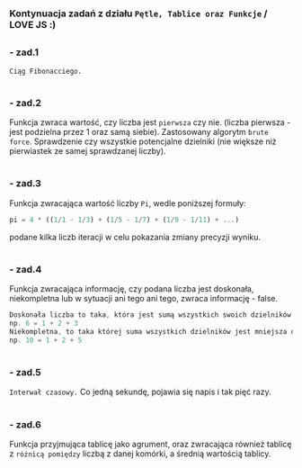### Kontynuacja zadań z działu `Pętle, Tablice oraz Funkcje` / LOVE JS :) 
##

### - zad.1 
 `Ciąg Fibonacciego.`
#
### - zad.2
Funkcja zwraca wartość, czy liczba jest `pierwsza` czy nie. (liczba pierwsza - jest podzielna przez 1 oraz samą siebie).
Zastosowany algorytm `brute force`. Sprawdzenie czy wszystkie potencjalne dzielniki (nie większe niż pierwiastek ze samej sprawdzanej liczby).
#
### - zad.3
Funkcja zwracająca wartość liczby `Pi`, wedle poniższej formuły:
```JavaScript
pi = 4 * ((1/1 - 1/3) + (1/5 - 1/7) + (1/9 - 1/11) + ...)
```
podane kilka liczb iteracji w celu pokazania zmiany precyzji wyniku.
#
### - zad.4
Funkcja zwracająca informację, czy podana liczba jest doskonała, niekompletna lub w sytuacji ani tego ani tego, zwraca 
informację - false.
```JavaScript
Doskonała liczba to taka, która jest sumą wszystkich swoich dzielników. 
np. 6 = 1 + 2 + 3
Niekompletna, to taka której suma wszystkich dzielników jest mniejsza od niej samej.
np. 10 = 1 + 2 + 5
```
#
### - zad.5
`Interwał czasowy.` Co jedną sekundę, pojawia się napis i tak pięć razy.
#
### - zad.6
Funkcja przyjmująca tablicę jako agrument, oraz zwracająca również tablicę z `różnicą pomiędzy` liczbą z danej komórki, 
a średnią wartością tablicy.